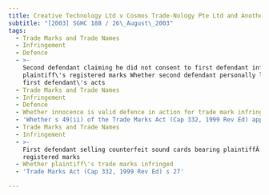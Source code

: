 ```yaml
---
title: Creative Technology Ltd v Cosmos Trade-Nology Pte Ltd and Another
subtitle: "[2003] SGHC 188 / 26\_August\_2003"
tags:
  - Trade Marks and Trade Names
  - Infringement
  - Defence
  - >-
    Second defendant claiming he did not consent to first defendant infringing
    plaintiff\'s registered marks Whether second defendant personally liable for
    first defendant\'s acts
  - Trade Marks and Trade Names
  - Infringement
  - Defence
  - Whether innocence is valid defence in action for trade mark infringement
  - 'Whether s 49(ii) of the Trade Marks Act (Cap 332, 1999 Rev Ed) applicable'
  - Trade Marks and Trade Names
  - Infringement
  - >-
    First defendant selling counterfeit sound cards bearing plaintiffÂ’s
    registered marks
  - Whether plaintiff\'s trade marks infringed
  - 'Trade Marks Act (Cap 332, 1999 Rev Ed) s 27'

---
```


